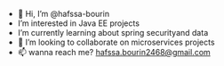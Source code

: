 - 👋 Hi, I’m @hafssa-bourin
-  I’m interested in Java EE projects
-  I’m currently learning about spring securityand data
- 💞️ I’m looking to collaborate on microservices projects 
- 📫 wanna reach me? hafssa.bourin2468@gmail.com

<!---
hafssa-bourin/hafssa-bourin is a ✨ special ✨ repository because its `README.md` (this file) appears on your GitHub profile.
You can click the Preview link to take a look at your changes.
--->
